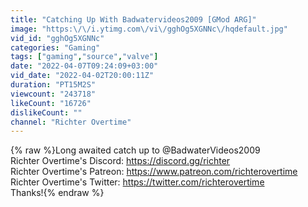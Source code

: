 ```yaml
---
title: "Catching Up With Badwatervideos2009 [GMod ARG]"
image: "https:\/\/i.ytimg.com\/vi\/gghOg5XGNNc\/hqdefault.jpg"
vid_id: "gghOg5XGNNc"
categories: "Gaming"
tags: ["gaming","source","valve"]
date: "2022-04-07T09:24:09+03:00"
vid_date: "2022-04-02T20:00:11Z"
duration: "PT15M2S"
viewcount: "243718"
likeCount: "16726"
dislikeCount: ""
channel: "Richter Overtime"
---
```

{% raw %}Long awaited catch up to @BadwaterVideos2009 <br />Richter Overtime's Discord: <a rel="nofollow" target="blank" href="https://discord.gg/richter">https://discord.gg/richter</a><br />Richter Overtime's Patreon: <a rel="nofollow" target="blank" href="https://www.patreon.com/richterovertime">https://www.patreon.com/richterovertime</a><br />Richter Overtime's Twitter: <a rel="nofollow" target="blank" href="https://twitter.com/richterovertime">https://twitter.com/richterovertime</a><br />Thanks!{% endraw %}
